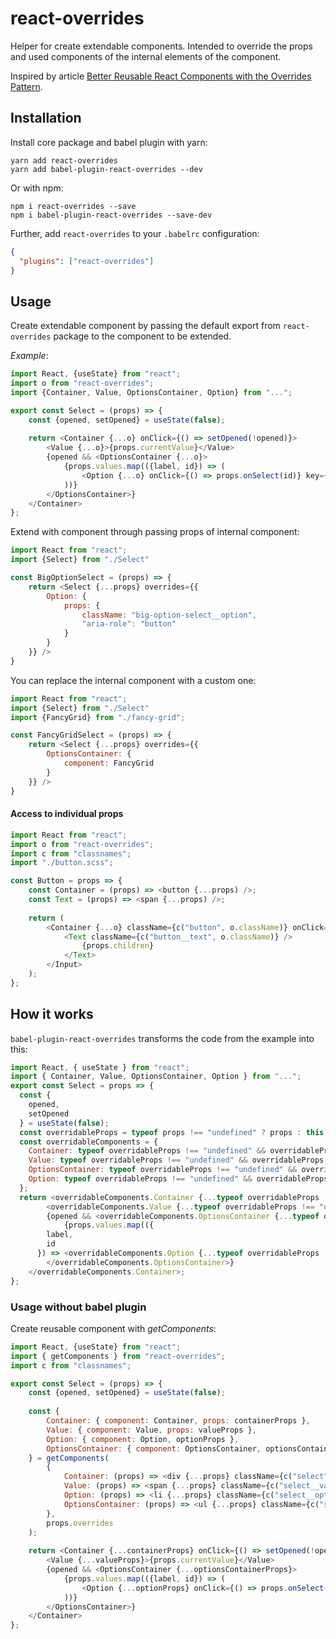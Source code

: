 # react-overrides
Helper for create extendable components. 
Intended to override the props and used components of the internal elements of the component.

Inspired by article 
[Better Reusable React Components with the Overrides Pattern](https://medium.com/@dschnr/better-reusable-react-components-with-the-overrides-pattern-9eca2339f646).

## Installation

Install core package and babel plugin with yarn:

```
yarn add react-overrides
yarn add babel-plugin-react-overrides --dev
```

Or with npm:

```
npm i react-overrides --save
npm i babel-plugin-react-overrides --save-dev
```

Further, add `react-overrides` to your `.babelrc` configuration:
```json
{
  "plugins": ["react-overrides"]
}
```

## Usage

Create extendable component by passing the default export 
from `react-overrides` package to the component to be extended. 

*Example*:

```javascript
import React, {useState} from "react";
import o from "react-overrides";
import {Container, Value, OptionsContainer, Option} from "...";

export const Select = (props) => {
    const {opened, setOpened} = useState(false);
    
    return <Container {...o} onClick={() => setOpened(!opened)}>
        <Value {...o}>{props.currentValue}</Value>
        {opened && <OptionsContainer {...o}>
            {props.values.map(({label, id}) => (
                <Option {...o} onClick={() => props.onSelect(id)} key={id}>{label}</Option>
            ))}
        </OptionsContainer>}
    </Container>
};
```

Extend with component through passing props of internal component:
```javascript
import React from "react";
import {Select} from "./Select"

const BigOptionSelect = (props) => {
    return <Select {...props} overrides={{
        Option: {
            props: {
                className: "big-option-select__option",
                "aria-role": "button"
            }
        }
    }} />
}
```

You can replace the internal component with a custom one:
```javascript
import React from "react";
import {Select} from "./Select"
import {FancyGrid} from "./fancy-grid";

const FancyGridSelect = (props) => {
    return <Select {...props} overrides={{
        OptionsContainer: {
            component: FancyGrid
        }
    }} />
}
```

#### Access to individual props

```javascript
import React from "react";
import o from "react-overrides";
import c from "classnames";
import "./button.scss";

const Button = props => {
    const Container = (props) => <button {...props) />;
    const Text = (props) => <span {...props) />;
    
    return (
        <Container {...o} className={c("button", o.className)} onClick={props.onClick}>
            <Text className={c("button__text", o.className)} />
                {props.children}
            </Text>
        </Input>
    );
};
```

## How it works
`babel-plugin-react-overrides` transforms the code from the example into this:
```javascript
import React, { useState } from "react";
import { Container, Value, OptionsContainer, Option } from "...";
export const Select = props => {
  const {
    opened,
    setOpened
  } = useState(false);
  const overridableProps = typeof props !== "undefined" ? props : this && typeof this.props !== "undefined" ? this.props : arguments[0];
  const overridableComponents = {
    Container: typeof overridableProps !== "undefined" && overridableProps.overrides && overridableProps.overrides.Container && overridableProps.overrides.Container.component || Container,
    Value: typeof overridableProps !== "undefined" && overridableProps.overrides && overridableProps.overrides.Value && overridableProps.overrides.Value.component || Value,
    OptionsContainer: typeof overridableProps !== "undefined" && overridableProps.overrides && overridableProps.overrides.OptionsContainer && overridableProps.overrides.OptionsContainer.component || OptionsContainer,
    Option: typeof overridableProps !== "undefined" && overridableProps.overrides && overridableProps.overrides.Option && overridableProps.overrides.Option.component || Option
  };
  return <overridableComponents.Container {...typeof overridableProps !== "undefined" && overridableProps.overrides && overridableProps.overrides.Container && overridableProps.overrides.Container.props || {}} onClick={() => setOpened(!opened)}>
        <overridableComponents.Value {...typeof overridableProps !== "undefined" && overridableProps.overrides && overridableProps.overrides.Value && overridableProps.overrides.Value.props || {}}>{props.currentValue}</overridableComponents.Value>
        {opened && <overridableComponents.OptionsContainer {...typeof overridableProps !== "undefined" && overridableProps.overrides && overridableProps.overrides.OptionsContainer && overridableProps.overrides.OptionsContainer.props || {}}>
            {props.values.map(({
        label,
        id
      }) => <overridableComponents.Option {...typeof overridableProps !== "undefined" && overridableProps.overrides && overridableProps.overrides.Option && overridableProps.overrides.Option.props || {}} onClick={() => props.onSelect(id)} key={id}>{label}</overridableComponents.Option>)}
        </overridableComponents.OptionsContainer>}
    </overridableComponents.Container>;
};

```


### Usage without babel plugin

Create reusable component with *getComponents*: 
```javascript
import React, {useState} from "react";
import { getComponents } from "react-overrides";
import c from "classnames";

export const Select = (props) => {
    const {opened, setOpened} = useState(false);
    
    const {
        Container: { component: Container, props: containerProps },
        Value: { component: Value, props: valueProps },
        Option: { component: Option, optionProps },
        OptionsContainer: { component: OptionsContainer, optionsContainerProps }
    } = getComponents(
        {
            Container: (props) => <div {...props} className={c("select", props.className)} />,
            Value: (props) => <span {...props} className={c("select__value", props.className)} />,
            Option: (props) => <li {...props} className={c("select__option", props.className)} />,
            OptionsContainer: (props) => <ul {...props} className={c("select__options-container", props.className)} />,
        },
        props.overrides
    );
    
    return <Container {...containerProps} onClick={() => setOpened(!opened)}>
        <Value {...valueProps}>{props.currentValue}</Value>
        {opened && <OptionsContainer {...optionsContainerProps}>
            {props.values.map(({label, id}) => (
                <Option {...optionProps} onClick={() => props.onSelect(id)} key={id}>{label}</Option>
            ))}
        </OptionsContainer>}
    </Container>
};
```
